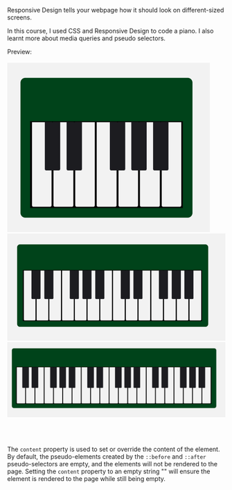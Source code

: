 Responsive Design tells your webpage how it should look on different-sized screens.

In this course, I used CSS and Responsive Design to code a piano. I also learnt more about media queries and pseudo selectors.

Preview:
<br>
<br>
![preview_image](image-1.png)
<br>
![preview_image2](image.png)
<br>
![preview_image3](image-2.png)

<br>
<br>

The `content` property is used to set or override the content of the element. By default, the pseudo-elements created by the `::before` and `::after` pseudo-selectors are empty, and the elements will not be rendered to the page. Setting the `content` property to an empty string "" will ensure the element is rendered to the page while still being empty.